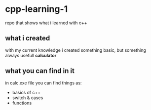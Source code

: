 cpp-learning-1
===
repo that shows what i learned with c++

what i created
---
with my current knowledge i created something basic, but something always usefull
**calculator**

what you can find in it
---
in calc.exe file you can find things as:
- basics of c++
- switch & cases
- functions
